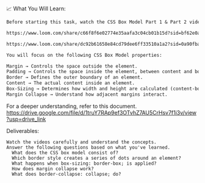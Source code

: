 📈 What You Will Learn:
```md
Before starting this task, watch the CSS Box Model Part 1 & Part 2 video to understand the core concepts.

https://www.loom.com/share/c66f8f6e02774e35aafa3c04cb01b15d?sid=bf62e0ae-e231-453d-b3fd-ae9067a07a5c

https://www.loom.com/share/dc92b61658e84cd79dee6ff33510a1a2?sid=0a90fba5-3145-4a85-8b5a-78c9fa3bd6a7

You will focus on the following CSS Box Model properties:

Margin → Controls the space outside the element.
Padding → Controls the space inside the element, between content and border.
Border → Defines the outer boundary of an element.
Content → The actual content inside an element.
Box-Sizing → Determines how width and height are calculated (content-box vs. border-box).
Margin Collapse → Understand how adjacent margins interact.
```

For a deeper understanding, refer to this document.  https://drive.google.com/file/d/1truY7RAp9ef3OTvhZ7AU5CrHsv7f1i3v/view?usp=drive_link


Deliverables:
```
Watch the videos carefully and understand the concepts.
Answer the following questions based on what you've learned.
  What does the CSS box model consist of?
  Which border style creates a series of dots around an element?
  What happens when box-sizing: border-box; is applied?
  How does margin collapse work?
  What does border-collapse: collapse; do?
```
